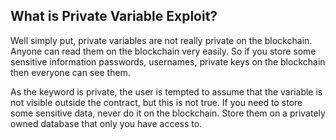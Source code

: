 <h2>What is Private Variable Exploit?</h2>
<div>
<p>Well simply put, private variables are not really private on the blockchain. Anyone can read them on the blockchain very easily. So if you store some sensitive information passwords, usernames, private keys on the blockchain then everyone can see them. 
</p>
<p>
As the keyword is private, the user is tempted to assume that the variable is not visible outside the contract, but this is not true. If you need to store some sensitive data, never do it on the blockchain. Store them on a privately owned database that only you have access to.
</p>
</div>
